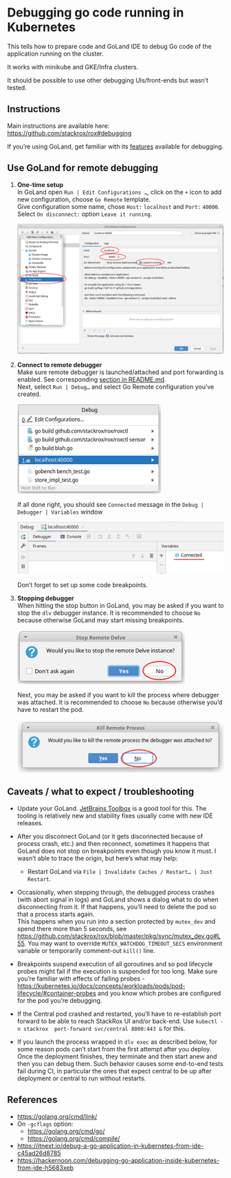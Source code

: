 # Debugging go code running in Kubernetes 

This tells how to prepare code and GoLand IDE to debug Go code of the
application running on the cluster.

It works with minikube and GKE/Infra clusters.

It should be possible to use other debugging UIs/front-ends but wasn’t
tested.

## Instructions

Main instructions are available here:
<https://github.com/stackrox/rox#debugging>

If you’re using GoLand, get familiar with its
<a href="https://www.jetbrains.com/help/go/debugging-code.html" class="external-link">features</a>
available for debugging.

## Use GoLand for remote debugging

1.  **One-time setup**  
    In GoLand open `Run | Edit Configurations …`, click on the `+` icon
    to add new configuration, choose `Go Remote` template.  
    Give configuration some name, chose `Host:` `localhost` and `Port:`
    `40000`.  
    Select `On disconnect:` option `Leave it running`.

    ![Screenshot of JetBrains "New Run/Debug Configuration](../images/1917714453.png)


2.  **Connect to remote debugger**  
    Make sure remote debugger is launched/attached and port forwarding
    is enabled. See corresponding
    <a href="https://github.com/stackrox/rox#debugging" class="external-link">section in README.md</a>.  
    Next, select `Run | Debug…` and select Go Remote configuration
    you’ve created.

    ![Screenshot of "Run|Debug" Dialog](../images/1840349325.png)

    If all done right, you should see `Connected` message in the
    `Debug | Debugger | Variables` window

    ![Screenshot of JetBrains IDE "Debug" tab](../images/1847165064.png)

    Don’t forget to set up some code breakpoints.

3.  **Stopping debugger**  
    When hitting the stop button in GoLand, you may be asked if you want to stop the `dlv` debugger instance. It is recommended to choose `No` because otherwise GoLand may start missing breakpoints.

    ![Screenshot of "Stop Remove Delve" modal](../images/1917714465.png)

    Next, you may be asked if you want to kill the process where
    debugger was attached. It is recommended to choose `No` because
    otherwise you’d have to restart the pod.

    ![Screenshot of "Kill Remote Process" modal](../images/1912471688.png)


## Caveats / what to expect / troubleshooting

-   Update your GoLand.
    <a href="https://www.jetbrains.com/toolbox-app/" class="external-link">JetBrains Toolbox</a>
    is a good tool for this. The tooling is relatively new and stability
    fixes usually come with new IDE releases.

-   After you disconnect GoLand (or it gets disconnected because of
    process crash, etc.) and then reconnect, sometimes it happens that
    GoLand does not stop on breakpoints even though you know it must. I
    wasn’t able to trace the origin, but here’s what may help:

    -   Restart GoLand via
        `File | Invalidate Caches / Restart… | Just Restart`.

-   Occasionally, when stepping through, the debugged process crashes
    (with abort signal in logs) and GoLand shows a dialog what to do
    when disconnecting from it. If that happens, you’ll need to delete
    the pod so that a process starts again.  
    This happens when you run into a section protected by `mutex_dev`
    and spend there more than 5 seconds, see
    <https://github.com/stackrox/rox/blob/master/pkg/sync/mutex_dev.go#L55>.
    You may want to override `MUTEX_WATCHDOG_TIMEOUT_SECS` environment
    variable or temporarily comment-out `kill()` line.

-   Breakpoints suspend execution of all goroutines and so pod lifecycle
    probes might fail if the execution is suspended for too long. Make
    sure you’re familiar with effects of failing probes -
    <https://kubernetes.io/docs/concepts/workloads/pods/pod-lifecycle/#container-probes>
    and you know which probes are configured for the pod you’re
    debugging.

-   If the Central pod crashed and restarted, you’ll have to
    re-establish port forward to be able to reach StackRox UI and/or
    back-end. Use
    `kubectl -n stackrox  port-forward svc/central 8000:443 &` for this.

-   If you launch the process wrapped in `dlv exec` as described below,
    for some reason pods can’t start from the first attempt after you
    deploy. Once the deployment finishes, they terminate and then start
    anew and then you can debug them. Such behavior causes some
    end-to-end tests fail during CI, in particular the ones that expect
    central to be up after deployment or central to run without
    restarts.



## References

-   <https://golang.org/cmd/link/>
-   On `-gcflags` option:
    -   <https://golang.org/cmd/go/>
    -   <https://golang.org/cmd/compile/>
-   <https://itnext.io/debug-a-go-application-in-kubernetes-from-ide-c45ad26d8785>
-   <https://hackernoon.com/debugging-go-application-inside-kubernetes-from-ide-h5683xeb>
